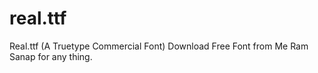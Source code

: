 # real.ttf
Real.ttf (A Truetype Commercial Font) Download Free Font from Me Ram Sanap for any thing.
